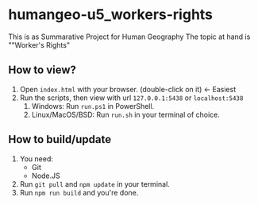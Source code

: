 # humangeo-u5_workers-rights

This is as Summarative Project for Human Geography
The topic at hand is ""Worker's Rights"

## How to view?

1. Open `index.html` with your browser. (double-click on it) <- Easiest
2. Run the scripts, then view with url `127.0.0.1:5438` or `localhost:5438`
   1. Windows: Run `run.ps1` in PowerShell.
   2. Linux/MacOS/BSD: Run `run.sh` in your terminal of choice.


## How to build/update

1. You need:
   - Git
   - Node.JS
2. Run `git pull` and `npm update` in your terminal.
3. Run `npm run build` and you're done.
